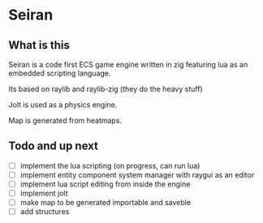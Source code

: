 # Seiran

## What is this

Seiran is a code first ECS game engine written in zig featuring lua as an embedded scripting language.

Its based on raylib and raylib-zig (they do the heavy stuff)

Jolt is used as a physics engine.

Map is generated from heatmaps.

## Todo and up next

-[ ] implement the lua scripting (on progress, can run lua)
-[ ] implement entity component system manager with raygui as an editor
-[ ] implement lua script editing from inside the engine 
-[ ] implement jolt
-[ ] make map to be generated importable and saveble
-[ ] add structures